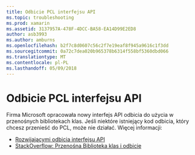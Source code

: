 ```yaml
---
title: Odbicie PCL interfejsu API
ms.topic: troubleshooting
ms.prod: xamarin
ms.assetid: 3137957A-478F-4DCC-BA58-EA14D99E2ED8
author: asb3993
ms.author: amburns
ms.openlocfilehash: b2f7c8d0607c56c2f7e19eaf8f945a9616c1f3dd
ms.sourcegitcommit: 0a72c7dea020b965378b6314f558bf5360dbd066
ms.translationtype: MT
ms.contentlocale: pl-PL
ms.lasthandoff: 05/09/2018
---
```

# <a name="pcl-reflection-api"></a>Odbicie PCL interfejsu API

Firma Microsoft opracowała nowy interfejs API odbicia do użycia w przenośnych bibliotekach klas. Jeśli niektóre istniejący kod odbicia, który chcesz przenieść do PCL, może nie działać. Więcej informacji:

- [Rozwijającymi odbicia interfejsu API](http://blogs.msdn.com/b/dotnet/archive/2012/08/28/evolving-the-reflection-api.aspx)
- [StackOverflow: Przenośna Biblioteka klas i odbicie](http://stackoverflow.com/questions/14061291/portable-class-library-and-reflection)
